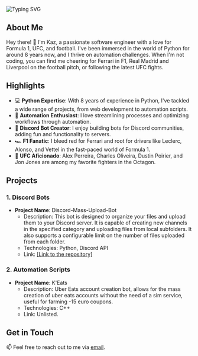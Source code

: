 ![Typing SVG](https://readme-typing-svg.herokuapp.com/?lines=Welcome+to+Kazu's+Den!)

## About Me
Hey there! 👋 I'm Kaz, a passionate software engineer with a love for Formula 1, UFC, and football. I've been immersed in the world of Python for around 8 years now, and I thrive on automation challenges. When I'm not coding, you can find me cheering for Ferrari in F1, Real Madrid and Liverpool on the football pitch, or following the latest UFC fights.

## Highlights
- 💻 **Python Expertise**: With 8 years of experience in Python, I've tackled a wide range of projects, from web development to automation scripts.
- 🤖 **Automation Enthusiast**: I love streamlining processes and optimizing workflows through automation.
- 🤖 **Discord Bot Creator**: I enjoy building bots for Discord communities, adding fun and functionality to servers.
- 🏎️ **F1 Fanatic**: I bleed red for Ferrari and root for drivers like Leclerc, Alonso, and Vettel in the fast-paced world of Formula 1.
- 👊 **UFC Aficionado**: Alex Perreira, Charles Oliveira, Dustin Poirier, and Jon Jones are among my favorite fighters in the Octagon.

## Projects
### 1. Discord Bots
- **Project Name**: Discord-Mass-Upload-Bot
  - Description: This bot is designed to organize your files and upload them to your Discord server. It is capable of creating new channels in the specified category and uploading files from local subfolders. It also supports a configurable limit on the number of files uploaded from each folder.
  - Technologies: Python, Discord API
  - Link: [[Link to the repository]](https://github.com/KazuInTheStu/Discord-Mass-Upload-Bot)

### 2. Automation Scripts
- **Project Name**: K'Eats
  - Description: Uber Eats account creation bot, allows for the mass creation of uber eats accounts without the need of a sim service, useful for farming -15 euro coupons.
  - Technologies: C++
  - Link: Unlisted.

## Get in Touch
📫 Feel free to reach out to me via [email](mailto:kazu@kazu-eats.store).
